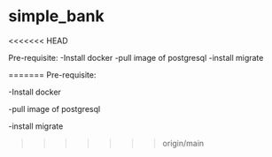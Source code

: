 # simple_bank
<<<<<<< HEAD

Pre-requisite:
-Install docker
-pull image of postgresql
-install migrate

=======
Pre-requisite:

-Install docker

-pull image of postgresql

-install migrate
>>>>>>> origin/main
